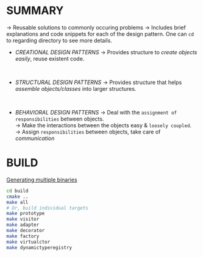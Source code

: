 # SUMMARY
&rarr; Reusable solutions to commonly occuring problems
&rarr; Includes brief explanations and code snippets for each of the design pattern. One can `cd` to regarding directory to see more details. <br>

+ *CREATIONAL DESIGN PATTERNS*
&rarr; Provides structure to _create objects easily_, reuse existent code.

<br>

+ *STRUCTURAL DESIGN PATTERNS*
&rarr; Provides structure that helps _assemble objects/classes_ into larger structures.

<br>

+ *BEHAVIORAL DESIGN PATTERNS*
&rarr; Deal with the `assignment of responsibilities` between objects.  <br>
&rarr; Make the interactions between the objects easy & `loosely coupled`. <br>
&rarr; Assign `responsibilities` between objects, take care of *communication*

# BUILD
[Generating multiple binaries](https://medium.com/@mfkhao2009/clion-one-project-multiple-executable-file-4091d07c3936)
```bash
cd build
cmake ..
make all
# Or, build individual targets
make prototype
make visitor
make adapter
make decorator
make factory
make virtualctor
make dynamictyperegistry
```
